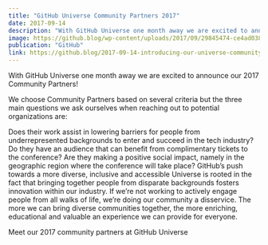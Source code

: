 ```yaml
---
title: "GitHub Universe Community Partners 2017"
date: 2017-09-14
description: "With GitHub Universe one month away we are excited to announce our 2017 Community Partners!"
image: https://github.blog/wp-content/uploads/2017/09/29845474-ce4ad038-8cc7-11e7-9605-d6a17880a04b.png?resize=1500%2C698
publication: "GitHub"
link: https://github.blog/2017-09-14-introducing-our-universe-community-partners/
---
```


With GitHub Universe one month away we are excited to announce our 2017 Community Partners!

We choose Community Partners based on several criteria but the three main questions we ask ourselves when reaching out to potential organizations are:

Does their work assist in lowering barriers for people from underrepresented backgrounds to enter and succeed in the tech industry? Do they have an audience that can benefit from complimentary tickets to the conference? Are they making a positive social impact, namely in the geographic region where
the conference will take place? GitHub’s push towards a more diverse, inclusive and accessible Universe is rooted in the fact that bringing together people from disparate backgrounds fosters innovation within our industry. If we’re not working to actively engage people from all walks of life, we’re
doing our community a disservice. The more we can bring diverse communities together, the more enriching, educational and valuable an experience we can provide for everyone.

Meet our 2017 community partners at GitHub Universe
